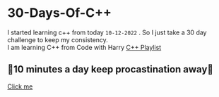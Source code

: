 # 30-Days-Of-C++
I started learning c++ from today `10-12-2022` . So I just take a 30 day challenge to keep my consistency.<br>
I am learning C++ from Code with Harry  [C++ Playlist](https://www.youtube.com/results?search_query=code+with+harry+c%2B%2B)

## 💭10 minutes a day keep procastination away💯<br>
[Click me](Journey_so_far.md)
